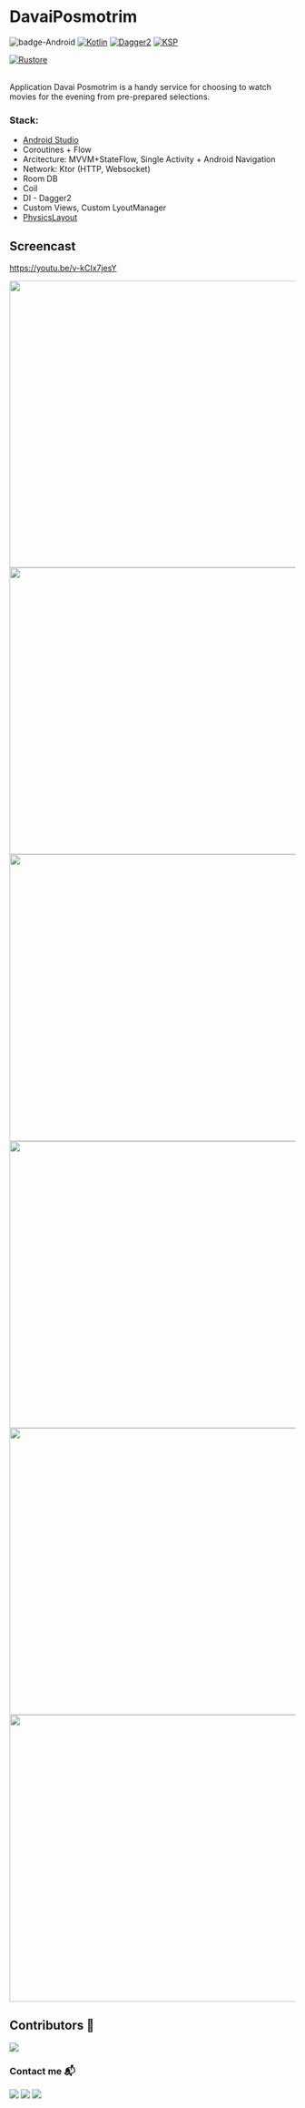 # DavaiPosmotrim

![badge-Android](https://img.shields.io/badge/Platform-Android-brightgreen?logo=android&style=plastic)
[![Kotlin](https://img.shields.io/badge/Kotlin-1.9.22-blue.svg?style=plastic&logo=kotlin)](https://kotlinlang.org)
[![Dagger2](https://img.shields.io/badge/Dagger2-2.50-red.svg?style=plastic&logo=Dagger2)](https://dagger.dev/)
[![KSP](https://img.shields.io/badge/KSP-blueviolet?style=plastic)](https://kotlinlang.org/docs/ksp-overview.html)

[![Rustore](https://img.shields.io/badge/Rustore-blue.svg?style=plastic&logo=Rustore)](https://apps.rustore.ru/app/com.davay.android)

<br>
Application Davai Posmotrim is a handy service for choosing to watch movies for the evening from pre-prepared selections.
<br>


### Stack: 
- [Android Studio](https://developer.android.com/studio/intro)
- Coroutines + Flow
- Arcitecture: MVVM+StateFlow, Single Activity + Android Navigation
- Network: Ktor (HTTP, Websocket)
- Room DB
- Coil
- DI - Dagger2
- Custom Views, Custom LyoutManager
- [PhysicsLayout](https://github.com/Jawnnypoo/PhysicsLayout)


## Screencast 
https://youtu.be/v-kCIx7jesY

<img src="./media/screencast_1.gif" width="640" height="504"> 
<img src="./media/screencast_2.gif" width="640" height="504"> 
<img src="./media/screencast_3.gif" width="640" height="504"> 
<img src="./media/screencast_4.gif" width="640" height="504"> 
<img src="./media/screencast_5.gif" width="640" height="504"> 
<img src="./media/screencast_6.gif" width="640" height="504"> 


## Contributors 📢

<a href="https://github.com/GoetzDeBouville/DavaiPosmotrim/graphs/contributors">
    <img src="https://contrib.rocks/image?repo=GoetzDeBouville/DavaiPosmotrim"/>
</a>

### Contact me  📬

<p align="left">

[![](https://img.shields.io/badge/LinkedIn-0077B5?style=for-the-badge&logo=linkedin&logoColor=white)](https://www.linkedin.com/in/aleksey-zinchenko-9b3760252/)
[![](https://img.shields.io/badge/Telegram-0077B5?style=for-the-badge&logo=telegram&logoColor=white)](https://t.me/heoderer)
[![](https://img.shields.io/badge/Facebook-0077B5?style=for-the-badge&logo=facebook&logoColor=white)](https://www.facebook.com/double.conscience)
</p>
